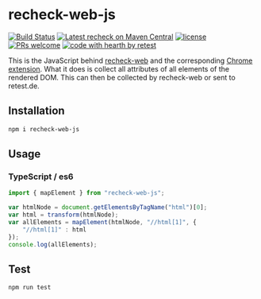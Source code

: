 # recheck-web-js

[![Build Status](https://travis-ci.com/retest/recheck-web-js.svg?branch=master)](https://travis-ci.com/retest/recheck-web-js)
[![Latest recheck on Maven Central](https://maven-badges.herokuapp.com/maven-central/org.webjars.npm/recheck-web-js/badge.svg?style=flat)](https://mvnrepository.com/artifact/org.webjars.npm/recheck-web-js)
[![license](https://img.shields.io/badge/license-AGPL-brightgreen.svg)](https://github.com/retest/recheck/blob/master/LICENSE)
[![PRs welcome](https://img.shields.io/badge/PRs-welcome-ff69b4.svg)](https://github.com/retest/recheck-web-js/issues?q=is%3Aissue+is%3Aopen+label%3A%22help+wanted%22)
[![code with hearth by retest](https://img.shields.io/badge/%3C%2F%3E%20with%20%E2%99%A5%20by-retest-C1D82F.svg)](https://retest.de/)

This is the JavaScript behind [recheck-web](https://github.com/retest/recheck-web) and the corresponding [Chrome extension](https://github.com/retest/recheck-web-chrome-extension). What it does is collect all attributes of all elements of the rendered DOM. This can then be collected by recheck-web or sent to retest.de. 

## Installation

```sh
npm i recheck-web-js
```

## Usage

### TypeScript / es6

```js
import { mapElement } from "recheck-web-js";

var htmlNode = document.getElementsByTagName("html")[0];
var html = transform(htmlNode);
var allElements = mapElement(htmlNode, "//html[1]", {
    "//html[1]" : html
});
console.log(allElements);
```

## Test 
```sh
npm run test
```
